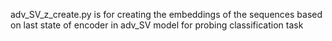 
adv_SV_z_create.py is for creating the embeddings of the sequences based on last state of encoder in adv_SV model for probing classification task






